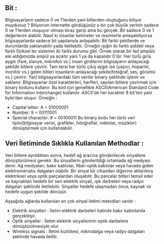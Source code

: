 ## Bit :
Bilgisayarların sadece 0 ve 1'lerden yani bitlerden oluştuğunu biliyor muydunuz ? Biliyorum internette gördüğünüz o bir çok büyük verinin sadece 0 ve 1'lerden oluşuyor olması biraz garip ama bu gerçek. Bit sadece 0 ve 1 değerlerini alabilir. Nasıl ki insanlar kelimeler ve resimlerle anlaşabiliyorsa bilgisayarlarda sadece bit yapılarıyla anlaşabilir. Bit farklı şekillerde ve durumlarda saklanabilir yada iletilebilir. Örneğin
ışığın iki farklı şiddeti veya 	farklı fiziksel bir sistemin iki farklı durumu gibi. Örnek olarak bir led ampülü ele aldığımızda ampül ya açıktır yani 1 ya da kapalıdır 0'dır. Her türlü giriş aygıtı (fare, klavye, mikrofon vs.) insan girdilerini bilgisayarın anlayacağı şekilde bitlere çevirir. Tam tersi her türlü çıkış aygıtı ise (yazıcı, hoparlör, monitör vs.) gelen bitleri insanların anlayacağı şekile(fotoğraf, ses, görüntü vs.) çevirir. Yani bilgisayarlardaki tüm veriler binary şeklinde işlenir ve saklanır. Bilgisayarlar özel karakterleri, harfleri, sayıları bitlere çevirmek için binary kodunu kullanır. Bu kod için genellikle ASCII(American Standard Code for Information Interchange) kullanılır. ASCII'de her karakter 8 bit'ten yani byte'dan oluşur. Örneğin : 
* Capital letter: A = 01000001
* Number: 9 = 00111001
* Special character: # = 00100011
Bu binary kodu her türlü veri tipini(bilgisayar verisi, grafikler, fotoğraflar, videolar, müzikler) dönüştürmek için kullanılabilir.

## Veri İletiminde Sıklıkla Kullanılan Methodlar :
Veri bitlere ayrıldıktan sonra, hedef ağ aracına gönderilecek sinyallere dönüştürülmesi gerekir. Bu sinyallerin gönderildiği ortamada ağ medyası denir. Ağ medyaları; bakır kablolar, fiber-optik kablolar veya havada giden elektromıknatıs dalgaları olabilir. Bir sinyal bir cihazdan diğerine aktarılmış elektriksel veya optik parçalardan oluşabilir. Bu parçalar bitleri temsil eder ve kaynaktan hedefe bir seri elektrik sinyali, ışık darbeleri veya radyo dalgaları şeklinde iletilebilir. Sinyaller hedefe ulaşmadan önce, kaynak ve hedefe uygun şekilde dönüşür.

Aşşağıda ağlarda kullanılan en çok sinyal iletimi metodları vardır : 
* Elektrik sinyalleri : İletim elektrik darbeleri halinde bakır kablolarda gerçekleşir. 
* Optik sinyaller : İletim elektrik sinyallerinin optik darbelere dönüştürülmesiyle olur.
* Wireless signals : İletim kızılötesi, mikrodalga veya radyo dalgaları şeklinde havada iletilir.
